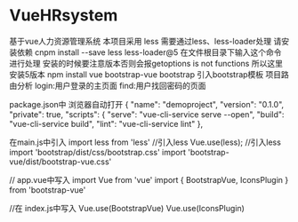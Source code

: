 # VueHRsystem
基于vue人力资源管理系统
本项目采用 less 需要通过less、less-loader处理
请安装依赖 cnpm install --save less less-loader@5 在文件根目录下输入这个命令 进行处理
安装的时候要注意版本否则会报getoptions is not functions 所以这里安装5版本
npm install vue bootstrap-vue bootstrap  引入bootstrap模板
 项目路由分析
 login:用户登录的主页面
 find:用户找回密码的页面




 package.json中  浏览器自动打开
{
  "name": "demoproject",
  "version": "0.1.0",
  "private": true,
  "scripts": {
    "serve": "vue-cli-service serve  --open",
    "build": "vue-cli-service build",
    "lint": "vue-cli-service lint"
  },


在main.js中引入
  import less from 'less' //引入less
  Vue.use(less); //引入less
  import 'bootstrap/dist/css/bootstrap.css'
import 'bootstrap-vue/dist/bootstrap-vue.css'
  
// app.vue中写入
import Vue from 'vue'
import { BootstrapVue, IconsPlugin } from 'bootstrap-vue'

//在 index.js中写入
Vue.use(BootstrapVue)
Vue.use(IconsPlugin)
